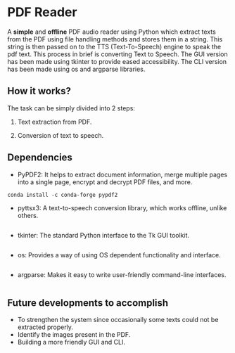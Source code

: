 # PDF Reader

A **simple** and **offline** PDF audio reader using Python which extract texts from the PDF using file handling methods and stores them in a string. This string is then passed  on to the TTS (Text-To-Speech) engine to speak the pdf text. This process in brief is converting Text to Speech. The GUI version has been made using tkinter to provide eased accessibility. The CLI version has been made using os and argparse libraries.


## How it works?

The task can be simply divided into 2 steps:

1. Text extraction from PDF. 

2. Conversion of text to speech.


## Dependencies
- PyPDF2: It helps to extract document information, merge multiple pages into a single page, encrypt and decrypt PDF files, and more.
```
conda install -c conda-forge pypdf2 
```
- pyttsx3: A text-to-speech conversion library, which works offline, unlike others.
```

```

- tkinter: The standard Python interface to the Tk GUI toolkit.  
```

```

- os: Provides a way of using OS dependent functionality and interface.
```

```

- argparse: Makes it easy to write user-friendly command-line interfaces.
```

```


  
## Future developments to accomplish
- To strengthen the system since occasionally some texts could not be extracted properly.
- Identify the images present in the PDF.
- Building a more friendly GUI and CLI.
